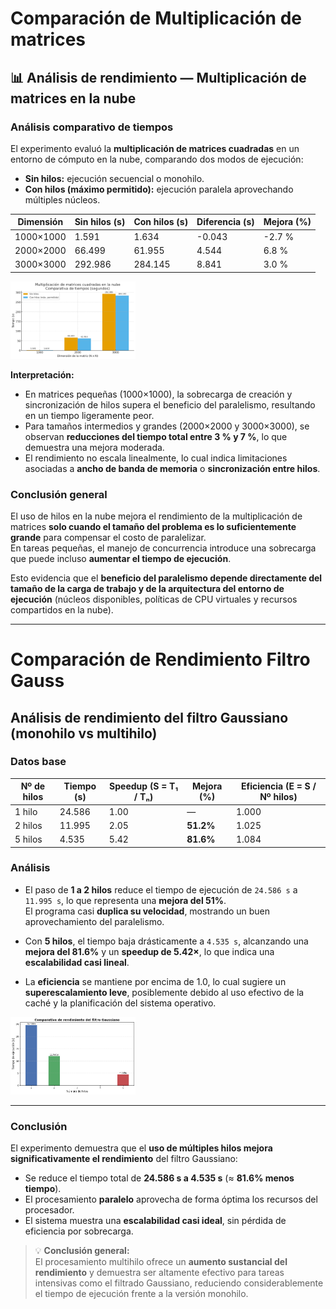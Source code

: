 # Comparación de Multiplicación de matrices
## 📊 Análisis de rendimiento — Multiplicación de matrices en la nube

### Análisis comparativo de tiempos

El experimento evaluó la **multiplicación de matrices cuadradas** en un entorno de cómputo en la nube, comparando dos modos de ejecución:

- **Sin hilos:** ejecución secuencial o monohilo.  
- **Con hilos (máximo permitido):** ejecución paralela aprovechando múltiples núcleos.

| Dimensión | Sin hilos (s) | Con hilos (s) | Diferencia (s) | Mejora (%) |
|------------|----------------|----------------|----------------|-------------|
| 1000×1000  | 1.591 | 1.634 | -0.043 | -2.7 % |
| 2000×2000  | 66.499 | 61.955 | 4.544 | 6.8 % |
| 3000×3000  | 292.986 | 284.145 | 8.841 | 3.0 % |

<img src="imgs/multiplicacion_matrices_cloud_barras.png" alt="Imagen Comparativa" width="200">

**Interpretación:**  
- En matrices pequeñas (1000×1000), la sobrecarga de creación y sincronización de hilos supera el beneficio del paralelismo, resultando en un tiempo ligeramente peor.  
- Para tamaños intermedios y grandes (2000×2000 y 3000×3000), se observan **reducciones del tiempo total entre 3 % y 7 %**, lo que demuestra una mejora moderada.  
- El rendimiento no escala linealmente, lo cual indica limitaciones asociadas a **ancho de banda de memoria** o **sincronización entre hilos**.  

### Conclusión general

El uso de hilos en la nube mejora el rendimiento de la multiplicación de matrices **solo cuando el tamaño del problema es lo suficientemente grande** para compensar el costo de paralelizar.  
En tareas pequeñas, el manejo de concurrencia introduce una sobrecarga que puede incluso **aumentar el tiempo de ejecución**.  

Esto evidencia que el **beneficio del paralelismo depende directamente del tamaño de la carga de trabajo y de la arquitectura del entorno de ejecución** (núcleos disponibles, políticas de CPU virtuales y recursos compartidos en la nube).  


---

# Comparación de Rendimiento Filtro Gauss

## Análisis de rendimiento del filtro Gaussiano (monohilo vs multihilo)

### Datos base

| Nº de hilos | Tiempo (s) | Speedup (S = T₁ / Tₙ) | Mejora (%) | Eficiencia (E = S / Nº hilos) |
|--------------|-------------|----------------------|-------------|-------------------------------|
| 1 hilo       | 24.586      | 1.00                | —           | 1.000                         |
| 2 hilos      | 11.995      | 2.05                | **51.2%**   | 1.025                         |
| 5 hilos      | 4.535       | 5.42                | **81.6%**   | 1.084                         |


### Análisis

- El paso de **1 a 2 hilos** reduce el tiempo de ejecución de `24.586 s` a `11.995 s`, lo que representa una **mejora del 51%**.  
  El programa casi **duplica su velocidad**, mostrando un buen aprovechamiento del paralelismo.

- Con **5 hilos**, el tiempo baja drásticamente a `4.535 s`, alcanzando una **mejora del 81.6%** y un **speedup de 5.42×**, lo que indica una **escalabilidad casi lineal**.

- La **eficiencia** se mantiene por encima de 1.0, lo cual sugiere un **superescalamiento leve**, posiblemente debido al uso efectivo de la caché y la planificación del sistema operativo.

<img src="imgs/comparativa_filtro_gauss.png" alt="Imagen Comparativa" width="200">

---

### Conclusión

El experimento demuestra que el **uso de múltiples hilos mejora significativamente el rendimiento** del filtro Gaussiano:

- Se reduce el tiempo total de **24.586 s a 4.535 s** (≈ **81.6% menos tiempo**).  
- El procesamiento **paralelo** aprovecha de forma óptima los recursos del procesador.  
- El sistema muestra una **escalabilidad casi ideal**, sin pérdida de eficiencia por sobrecarga.

> 💡 **Conclusión general:**  
> El procesamiento multihilo ofrece un **aumento sustancial del rendimiento** y demuestra ser altamente efectivo para tareas intensivas como el filtrado Gaussiano, reduciendo considerablemente el tiempo de ejecución frente a la versión monohilo.